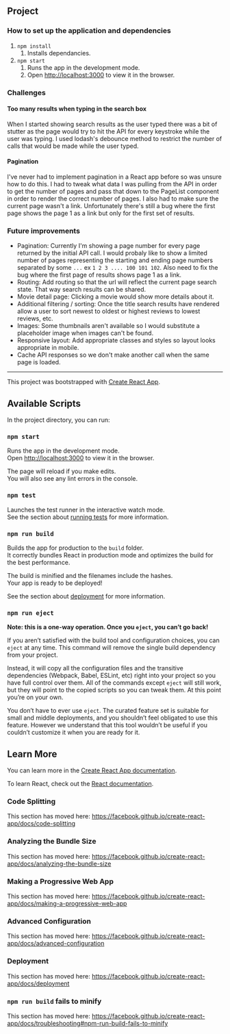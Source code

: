 ## Project

### How to set up the application and dependencies

1. `npm install`
   1. Installs dependancies.
2. `npm start`
   1. Runs the app in the development mode.
   2. Open [http://localhost:3000](http://localhost:3000) to view it in the browser.

### Challenges

#### Too many results when typing in the search box

When I started showing search results as the user typed there was a bit of stutter as the page would try to hit the API for every keystroke while the user was typing. I used lodash's debounce method to restrict the number of calls that would be made while the user typed.

#### Pagination

I've never had to implement pagination in a React app before so was unsure how to do this. I had to tweak what data I was pulling from the API in order to get the number of pages and pass that down to the PageList component in order to render the correct number of pages. I also had to make sure the current page wasn't a link. Unfortunately there's still a bug where the first page shows the page 1 as a link but only for the first set of results.

### Future improvements

- Pagination: Currently I'm showing a page number for every page returned by the initial API call. I would probaly like to show a limited number of pages representing the starting and ending page numbers separated by some `...` ex `1 2 3 .... 100 101 102`. Also need to fix the bug where the first page of results shows page 1 as a link.
- Routing: Add routing so that the url will reflect the current page search state. That way search results can be shared.
- Movie detail page: Clicking a movie would show more details about it.
- Additional filtering / sorting: Once the title search results have rendered allow a user to sort newest to oldest or highest reviews to lowest reviews, etc.
- Images: Some thumbnails aren't available so I would substitute a placeholder image when images can't be found.
- Responsive layout: Add appropriate classes and styles so layout looks appropriate in mobile.
- Cache API responses so we don't make another call when the same page is loaded.

---

This project was bootstrapped with [Create React App](https://github.com/facebook/create-react-app).

## Available Scripts

In the project directory, you can run:

### `npm start`

Runs the app in the development mode.<br>
Open [http://localhost:3000](http://localhost:3000) to view it in the browser.

The page will reload if you make edits.<br>
You will also see any lint errors in the console.

### `npm test`

Launches the test runner in the interactive watch mode.<br>
See the section about [running tests](https://facebook.github.io/create-react-app/docs/running-tests) for more information.

### `npm run build`

Builds the app for production to the `build` folder.<br>
It correctly bundles React in production mode and optimizes the build for the best performance.

The build is minified and the filenames include the hashes.<br>
Your app is ready to be deployed!

See the section about [deployment](https://facebook.github.io/create-react-app/docs/deployment) for more information.

### `npm run eject`

**Note: this is a one-way operation. Once you `eject`, you can’t go back!**

If you aren’t satisfied with the build tool and configuration choices, you can `eject` at any time. This command will remove the single build dependency from your project.

Instead, it will copy all the configuration files and the transitive dependencies (Webpack, Babel, ESLint, etc) right into your project so you have full control over them. All of the commands except `eject` will still work, but they will point to the copied scripts so you can tweak them. At this point you’re on your own.

You don’t have to ever use `eject`. The curated feature set is suitable for small and middle deployments, and you shouldn’t feel obligated to use this feature. However we understand that this tool wouldn’t be useful if you couldn’t customize it when you are ready for it.

## Learn More

You can learn more in the [Create React App documentation](https://facebook.github.io/create-react-app/docs/getting-started).

To learn React, check out the [React documentation](https://reactjs.org/).

### Code Splitting

This section has moved here: https://facebook.github.io/create-react-app/docs/code-splitting

### Analyzing the Bundle Size

This section has moved here: https://facebook.github.io/create-react-app/docs/analyzing-the-bundle-size

### Making a Progressive Web App

This section has moved here: https://facebook.github.io/create-react-app/docs/making-a-progressive-web-app

### Advanced Configuration

This section has moved here: https://facebook.github.io/create-react-app/docs/advanced-configuration

### Deployment

This section has moved here: https://facebook.github.io/create-react-app/docs/deployment

### `npm run build` fails to minify

This section has moved here: https://facebook.github.io/create-react-app/docs/troubleshooting#npm-run-build-fails-to-minify
